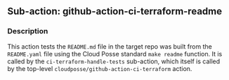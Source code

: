 ## Sub-action: github-action-ci-terraform-readme

### Description

This action tests the `README.md` file in the target repo was built from the `README.yaml` file using the Cloud Posse standard `make readme` function. It is called by the `ci-terraform-handle-tests` sub-action, which itself is called by the top-level `cloudposse/github-action-ci-terraform` action.

